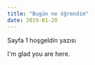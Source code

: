 ```yaml
---
title: "Bugün ne öğrendim"
date: 2019-01-20
---
```


Sayfa 1 hoşgeldin yazısı

I'm glad you are here.
